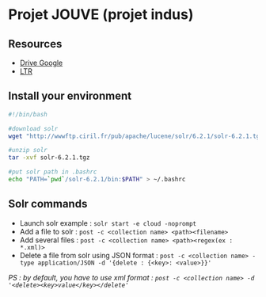 # Projet JOUVE (projet indus)

## Resources

- [Drive Google](https://drive.google.com/open?id=0B4HJ5bjgQWb-XzNKLWNCdDdKSHc)
- [LTR](https://lucidworks.com/blog/2016/08/17/learning-to-rank-solr/)


## Install your environment

```bash
#!/bin/bash

#download solr
wget "http://wwwftp.ciril.fr/pub/apache/lucene/solr/6.2.1/solr-6.2.1.tgz"

#unzip solr
tar -xvf solr-6.2.1.tgz

#put solr path in .bashrc
echo "PATH=`pwd`/solr-6.2.1/bin:$PATH" > ~/.bashrc
```


## Solr commands

- Launch solr example : `solr start -e cloud -noprompt`
- Add a file to solr : `post -c <collection name> <path><filename>`
- Add several files : `post -c <collection name> <path><regex(ex : *.xml)>`
- Delete a file from solr using JSON format : `post -c <collection name> -type application/JSON -d '{delete : {<key>: <value>}}'`

*PS : by default, you have to use xml format : `post -c <collection name> -d '<delete><key>value</key></delete'`*
